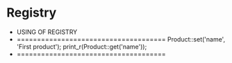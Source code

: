 # Registry

* USING OF REGISTRY
* =====================================
Product::set('name', 'First product');
print_r(Product::get('name'));
* =====================================
